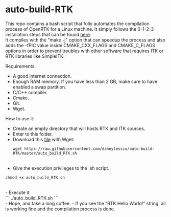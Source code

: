 # auto-build-RTK
This repo contains a bash script that fully automates the compilation process of OpenRTK for a Linux machine.
It simply follows the 0-1-2-3 installation steps that can be found  [here](http://wiki.openrtk.org/index.php/Main_Page#Step_0_-_Getting_ITK). <br>
It compiles with the "make -j" option that can speedup the process and also adds the -fPIC value inside CMAKE_CXX_FLAGS and CMAKE_C_FLAGS options in order to prevent troubles with other software that requires ITK or RTK libraries like SimpleITK.

Requirements:
- A good internet connection.
- Enough RAM memory. If you have less than 2 GB, make sure to have enabled a swap partition.
- C/C++ compiler.
- Cmake.
- Git.
- Wget.

How to use it: 
- Create an empty directory that will hosts RTK and ITK sources.
- Enter to this folder.
- Download this [file](https://raw.githubusercontent.com/dannylessio/auto-build-RTK/master/auto_build_RTK.sh) with Wget:<br>
  ```
  wget https://raw.githubusercontent.com/dannylessio/auto-build-RTK/master/auto_build_RTK.sh
  ```
  <br>
- Give the execution privileges to the .sh script.<br>
 ```
 chmod +x auto_build_RTK.sh
 ```
 <br>
- Execute it.<br>
  ```
   ./auto_build_RTK.sh
  ```
  <br>
- Hope, and take a long coffee.
- If you see the "RTK Hello World!" string, all is working fine and the compilation process is done.
